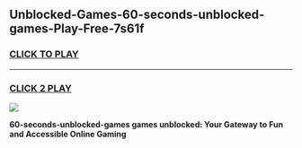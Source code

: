 
## Unblocked-Games-60-seconds-unblocked-games-Play-Free-7s61f
<h3>
<a href="https://premium76.site?title=60-seconds-unblocked-games&ref=18A1">CLICK TO PLAY</a></h3>
<hr>

<h3>
<a href="https://premium76.site?title=60-seconds-unblocked-games&ref=18A1">CLICK 2 PLAY</a>
  
</h3>

<a href="https://premium76.site?title=60-seconds-unblocked-games&ref=18A1"><img src="https://clearcache.store/games.png"></a>


**60-seconds-unblocked-games games unblocked: Your Gateway to Fun and Accessible Online Gaming**
